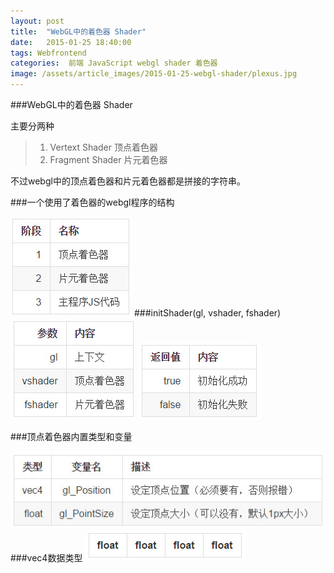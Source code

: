 ```yaml
---
layout: post
title:  "WebGL中的着色器 Shader"
date:   2015-01-25 18:40:00
tags: Webfrontend
categories:  前端 JavaScript webgl shader 着色器
image: /assets/article_images/2015-01-25-webgl-shader/plexus.jpg
---
```

###WebGL中的着色器 Shader

主要分两种
> 1. Vertext Shader 顶点着色器
> 2. Fragment Shader 片元着色器

不过webgl中的顶点着色器和片元着色器都是拼接的字符串。


###一个使用了着色器的webgl程序的结构

<img src="/assets/article_images/2015-01-25-webgl-shader/2015-01-25_234943.jpg">
###initShader(gl, vshader, fshader)

<img src="/assets/article_images/2015-01-25-webgl-shader/2015-01-25_235117.jpg">
<img src="/assets/article_images/2015-01-25-webgl-shader/2015-01-25_235138.jpg">

###顶点着色器内置类型和变量

<img src="/assets/article_images/2015-01-25-webgl-shader/2015-01-25_235151.jpg">
###vec4数据类型

<img src="/assets/article_images/2015-01-25-webgl-shader/2015-01-25_235207.jpg">

